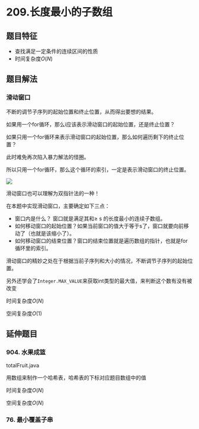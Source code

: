 # 209.长度最小的子数组

## 题目特征

* 查找满足一定条件的连续区间的性质
* 时间复杂度$O(N)$


## 题目解法

### 滑动窗口

不断的调节子序列的起始位置和终止位置，从而得出要想的结果。

如果用一个for循环，那么i应该表示滑动窗口的起始位置，还是终止位置？

如果只用一个for循环来表示滑动窗口的起始位置，那么如何遍历剩下的终止位置？

此时难免再次陷入暴力解法的怪圈。

所以只用一个for循环，那么这个循环的索引，一定是表示滑动窗口的终止位置。

![](E:\amaymay\lernen\Java\Leetcode\Array\minSubArrayLen\209.长度最小的子数组.gif)

滑动窗口也可以理解为双指针法的一种！

在本题中实现滑动窗口，主要确定如下三点：

* 窗口内是什么？ 窗口就是满足其和≥ s 的长度最小的连续子数组。
* 如何移动窗口的起始位置？如果当前窗口的值大于等于s了，窗口就要向前移动了（也就是该缩小了）。
* 如何移动窗口的结束位置？窗口的结束位置就是遍历数组的指针，也就是for循环里的索引。

滑动窗口的精妙之处在于根据当前子序列和大小的情况，不断调节子序列的起始位置。

另外还学会了`Integer.MAX_VALUE`来获取int类型的最大值，来判断这个数有没有被改变

时间复杂度$O(N)$

空间复杂度$O(1)$

## 延伸题目

### 904. 水果成篮

totalFruit.java

用数组来制作一个哈希表，哈希表的下标对应题目数组中的值

时间复杂度$O(N)$

空间复杂度$O(N)$

### 76. 最小覆盖子串